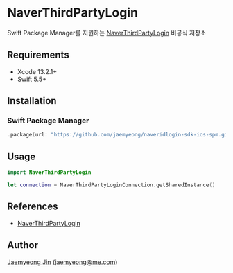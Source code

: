 # NaverThirdPartyLogin

Swift Package Manager를 지원하는 [NaverThirdPartyLogin](https://github.com/naver/naveridlogin-sdk-ios) 비공식 저장소

## Requirements

- Xcode 13.2.1+
- Swift 5.5+

## Installation

### Swift Package Manager

```swift
.package(url: "https://github.com/jaemyeong/naveridlogin-sdk-ios-spm.git", .upToNextMajor(from: "4.1.3"))
```

## Usage

```swift
import NaverThirdPartyLogin

let connection = NaverThirdPartyLoginConnection.getSharedInstance()
```

## References

- [NaverThirdPartyLogin](https://github.com/naver/naveridlogin-sdk-ios)

## Author

[Jaemyeong Jin](https://github.com/jaemyeong) ([jaemyeong@me.com](mailto:jaemyeong@me.com))
